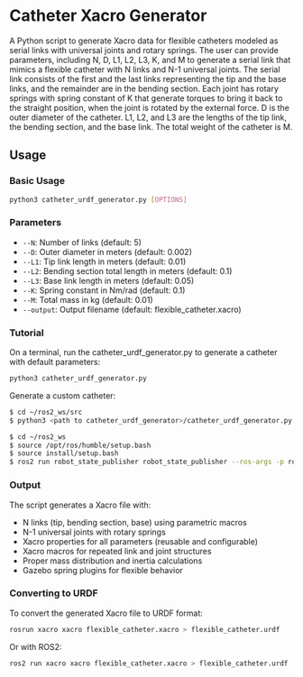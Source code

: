 # Catheter Xacro Generator

A Python script to generate Xacro data for flexible catheters modeled as serial links with universal joints and rotary springs. The user can provide parameters, including N, D, L1, L2, L3, K, and M to generate a serial link that mimics a flexible catheter with N links and N-1 universal joints. The serial link consists of the first and the last links representing the tip and the base links, and the remainder are in the bending section. Each joint has rotary springs with spring constant of K that generate torques to bring it back to the straight position, when the joint is rotated by the external force. D is the outer diameter of the catheter. L1, L2, and L3 are the lengths of the tip link, the bending section, and the base link. The total weight of the catheter is M.


## Usage

### Basic Usage


```bash
python3 catheter_urdf_generator.py [OPTIONS]
```

### Parameters

- `--N`: Number of links (default: 5)
- `--D`: Outer diameter in meters (default: 0.002)
- `--L1`: Tip link length in meters (default: 0.01)
- `--L2`: Bending section total length in meters (default: 0.1)
- `--L3`: Base link length in meters (default: 0.05)
- `--K`: Spring constant in Nm/rad (default: 0.1)
- `--M`: Total mass in kg (default: 0.01)
- `--output`: Output filename (default: flexible_catheter.xacro)

### Tutorial

On a terminal, run the catheter_urdf_generator.py to generate a catheter with default parameters:

```bash
python3 catheter_urdf_generator.py
```

Generate a custom catheter:
```bash
$ cd ~/ros2_ws/src
$ python3 <path to catheter_urdf_generator>/catheter_urdf_generator.py --N 7 --D 0.003 --L1 0.015 --L2 0.08 --L3 0.04 --K 0.2 --M 0.008 --output my_catheter
```

```bash
$ cd ~/ros2_ws
$ source /opt/ros/humble/setup.bash
$ source install/setup.bash
$ ros2 run robot_state_publisher robot_state_publisher --ros-args -p robot_description:="$( xacro `ros2 pkg prefix my_catheter`/share/my_catheter/urdf/my_catheter.xacro )" 
```

### Output

The script generates a Xacro file with:
- N links (tip, bending section, base) using parametric macros
- N-1 universal joints with rotary springs
- Xacro properties for all parameters (reusable and configurable)
- Xacro macros for repeated link and joint structures
- Proper mass distribution and inertia calculations
- Gazebo spring plugins for flexible behavior

### Converting to URDF

To convert the generated Xacro file to URDF format:
```bash
rosrun xacro xacro flexible_catheter.xacro > flexible_catheter.urdf
```

Or with ROS2:
```bash
ros2 run xacro xacro flexible_catheter.xacro > flexible_catheter.urdf
```

